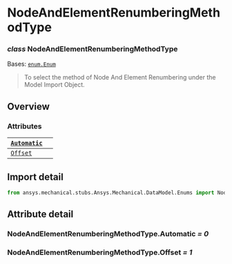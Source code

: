 <a id="nodeandelementrenumberingmethodtype"></a>

# NodeAndElementRenumberingMethodType

<a id="NodeAndElementRenumberingMethodType"></a>

### *class* NodeAndElementRenumberingMethodType

Bases: [`enum.Enum`](https://docs.python.org/3/library/enum.html#enum.Enum)

> To select the method of Node And Element Renumbering under the Model Import Object.

> <!-- !! processed by numpydoc !! -->

<a id="overview"></a>

## Overview

### Attributes

| [`Automatic`](#NodeAndElementRenumberingMethodType.Automatic)   |    |
|-----------------------------------------------------------------|----|
| [`Offset`](#NodeAndElementRenumberingMethodType.Offset)         |    |

<a id="import-detail"></a>

## Import detail

```python
from ansys.mechanical.stubs.Ansys.Mechanical.DataModel.Enums import NodeAndElementRenumberingMethodType
```

<a id="attribute-detail"></a>

## Attribute detail

<a id="NodeAndElementRenumberingMethodType.Automatic"></a>

### NodeAndElementRenumberingMethodType.Automatic *= 0*

<a id="NodeAndElementRenumberingMethodType.Offset"></a>

### NodeAndElementRenumberingMethodType.Offset *= 1*
